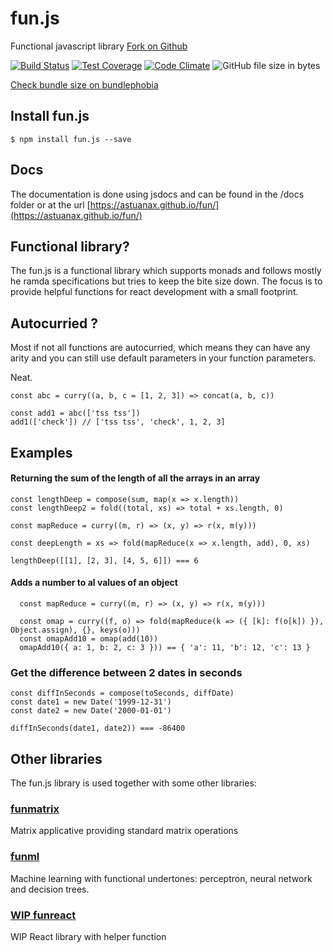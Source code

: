 # fun.js
Functional javascript library [Fork on Github](https://github.com/astuanax/fun)

[![Build Status](https://travis-ci.org/astuanax/fun.svg?branch=master)](https://travis-ci.org/astuanax/fun) [![Test Coverage](https://api.codeclimate.com/v1/badges/40e2d49f1fb622319b08/test_coverage)](https://codeclimate.com/github/astuanax/fun/test_coverage) [![Code Climate](https://codeclimate.com/github/astuanax/fun/badges/gpa.svg)](https://codeclimate.com/github/astuanax/fun) ![GitHub file size in bytes](https://img.badgesize.io/astuanax/fun/master/lib/fun.min.js.svg?compression=gzip) 

[Check bundle size on bundlephobia](https://bundlephobia.com/result?p=fun.js@1.0.3)


## Install fun.js

```$ npm install fun.js --save``` 


## Docs

The documentation is done using jsdocs and can be found in the /docs folder or at the url [https://astuanax.github.io/fun/](https://astuanax.github.io/fun/)

## Functional library?

The fun.js is a functional library which supports monads and follows mostly he ramda specifications but tries to keep the bite size down.
The focus is to provide helpful functions for react development with a small footprint. 

## Autocurried ?

Most if not all functions are autocurried, which means they can have any arity and you can still use default parameters in your function parameters.

Neat. 

`````
const abc = curry((a, b, c = [1, 2, 3]) => concat(a, b, c))

const add1 = abc(['tss tss'])
add1(['check']) // ['tss tss', 'check', 1, 2, 3]

`````



## Examples

#### Returning the sum of the length of all the arrays in an array

````
const lengthDeep = compose(sum, map(x => x.length))
const lengthDeep2 = fold((total, xs) => total + xs.length, 0)
    
const mapReduce = curry((m, r) => (x, y) => r(x, m(y)))

const deepLength = xs => fold(mapReduce(x => x.length, add), 0, xs)

lengthDeep([[1], [2, 3], [4, 5, 6]]) === 6

````

#### Adds a number to al values of an object

```
  const mapReduce = curry((m, r) => (x, y) => r(x, m(y)))

  const omap = curry((f, o) => fold(mapReduce(k => ({ [k]: f(o[k]) }), Object.assign), {}, keys(o)))
  const omapAdd10 = omap(add(10))
  omapAdd10({ a: 1, b: 2, c: 3 })) == { 'a': 11, 'b': 12, 'c': 13 }

```


### Get the difference between 2 dates in seconds

```
const diffInSeconds = compose(toSeconds, diffDate)
const date1 = new Date('1999-12-31')
const date2 = new Date('2000-01-01')
   
diffInSeconds(date1, date2)) === -86400
```

## Other libraries

The fun.js library is used together with some other libraries:

### [funmatrix](https://github.com/astuanax/funmatrix) 

Matrix applicative providing standard matrix operations

### [funml](https://github.com/astuanax/funml)

Machine learning with functional undertones: perceptron, neural network and decision trees.

### [WIP funreact](https://github.com/astuanax/funreact)

WIP React library with helper function

